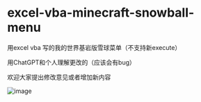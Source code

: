 # excel-vba-minecraft-snowball-menu
用excel vba 写的我的世界基岩版雪球菜单（不支持新execute）

用ChatGPT和个人理解更改的（应该会有bug）

欢迎大家提出修改意见或者增加新内容

![image](https://github.com/maidang2233/excel-vba-minecraft-snowball-menu/assets/50991689/3114e7be-eec5-4643-bc5f-a930bea05e3a)
